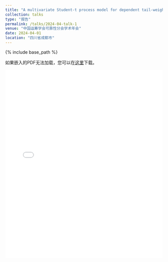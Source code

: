 ```yaml
---
title: "A multivariate Student-t process model for dependent tail-weighted degradation data"
collection: talks
type: "报告"
permalink: /talks/2024-04-talk-1
venue: "中国运筹学会可靠性分会学术年会"
date: 2024-04-01
location: "四川省成都市"
---
```



{% include base_path %}

<p>如果嵌入的PDF无法加载，您可以在<a href="/files/slides/student-t.pdf">这里</a>下载。</p>

<embed src="/files/slides/student-t.pdf" width="100%" height="600px" type="application/pdf">




